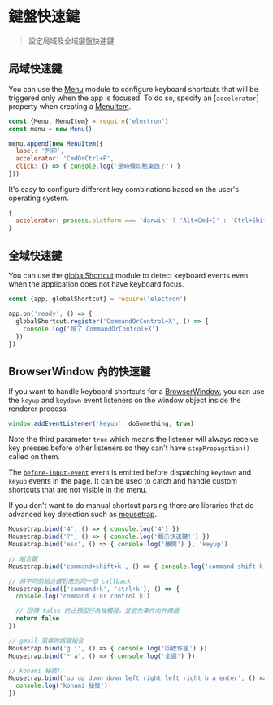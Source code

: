 # 鍵盤快速鍵

> 設定局域及全域鍵盤快速鍵

## 局域快速鍵

You can use the [Menu](../api/menu.md) module to configure keyboard shortcuts that will be triggered only when the app is focused. To do so, specify an [`accelerator`] property when creating a [MenuItem](../api/menu-item.md).

```js
const {Menu, MenuItem} = require('electron')
const menu = new Menu()

menu.append(new MenuItem({
  label: '列印',
  accelerator: 'CmdOrCtrl+P',
  click: () => { console.log('是時候印點東西了') }
}))
```

It's easy to configure different key combinations based on the user's operating system.

```js
{
  accelerator: process.platform === 'darwin' ? 'Alt+Cmd+I' : 'Ctrl+Shift+I'
}
```

## 全域快速鍵

You can use the [globalShortcut](../api/global-shortcut.md) module to detect keyboard events even when the application does not have keyboard focus.

```js
const {app, globalShortcut} = require('electron')

app.on('ready', () => {
  globalShortcut.register('CommandOrControl+X', () => {
    console.log('按了 CommandOrControl+X')
  })
})
```

## BrowserWindow 內的快速鍵

If you want to handle keyboard shortcuts for a [BrowserWindow](../api/browser-window.md), you can use the `keyup` and `keydown` event listeners on the window object inside the renderer process.

```js
window.addEventListener('keyup', doSomething, true)
```

Note the third parameter `true` which means the listener will always receive key presses before other listeners so they can't have `stopPropagation()` called on them.

The [`before-input-event`](../api/web-contents.md#event-before-input-event) event is emitted before dispatching `keydown` and `keyup` events in the page. It can be used to catch and handle custom shortcuts that are not visible in the menu.

If you don't want to do manual shortcut parsing there are libraries that do advanced key detection such as [mousetrap](https://github.com/ccampbell/mousetrap).

```js
Mousetrap.bind('4', () => { console.log('4') })
Mousetrap.bind('?', () => { console.log('顥示快速鍵!') })
Mousetrap.bind('esc', () => { console.log('離開') }, 'keyup')

// 組合鍵
Mousetrap.bind('command+shift+k', () => { console.log('command shift k') })

// 將不同的組合鍵對應到同一個 callback
Mousetrap.bind(['command+k', 'ctrl+k'], () => {
  console.log('command k or control k')

  // 回傳 false 防止預設行為被觸發，並避免事件向外傳遞
  return false
})

// gmail 風格的按鍵組合
Mousetrap.bind('g i', () => { console.log('回收件匣') })
Mousetrap.bind('* a', () => { console.log('全選') })

// konami 秘技!
Mousetrap.bind('up up down down left right left right b a enter', () => {
  console.log('konami 秘技')
})
```